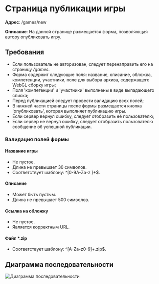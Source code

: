 # Страница публикации игры

**Адрес**: /games/new

**Описание**: На данной странице размещается форма, позволяющая автору опубликовать игру.

## Требования

* Если пользователь не авторизован, следует перенаправить его на страницу */games*.
* Форма содержит следующие поля: название, описание, обложка, 
компетенции, участники, поле для выбора архива, содержащего WebGL сборку игры;
* Поля 'компетенции' и 'участники' выполнены в виде выпадающего списка;
* Перед публикацией следует провести валидацию всех полей;
* В нижней части страницы после формы размещается кнопка 'опубликовать', 
которая выполняет публикацию игры.
* Если сервер вернул ошибку, следует отобразить её пользователю;
* Если сервер не вернул ошибку, следует отобразить пользователю сообщение об успешной
публикации.

### Валидация полей формы

#### Название игры

* Не пустое.
* Длина не превышает 30 символов.
* Соответствует шаблону: ^[0-9A-Za-z ]+$.

#### Описание

* Может быть пустым.
* Длина не превышает 500 символов.

#### Ссылка на обложку

* Не пустое.
* Является корректным URL.

#### Файл *.zip

* Соответствует шаблону: ^[A-Za-z0-9]+\.zip$.

## Диаграмма последовательности

![Диаграмма последовательности](https://user-images.githubusercontent.com/22858278/159731170-f524edc3-fda5-4b8d-9212-4cef0c62411b.png)

